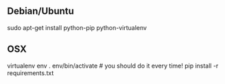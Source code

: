 Debian/Ubuntu
-------------
sudo apt-get install python-pip python-virtualenv

OSX
---

virtualenv env
. env/bin/activate # you should do it every time!
pip install -r requirements.txt
